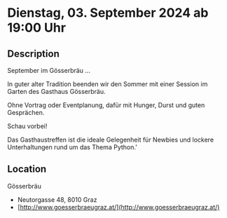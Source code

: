 # Dienstag, 03. September 2024 ab 19:00 Uhr

## Description

September im Gösserbräu ... 

In guter alter Tradition beenden wir den Sommer mit einer Session im Garten des Gasthaus Gösserbräu.

Ohne Vortrag oder Eventplanung, dafür mit Hunger, Durst und guten Gesprächen.

Schau vorbei! 

Das Gasthaustreffen ist die ideale Gelegenheit für Newbies und lockere Unterhaltungen rund um das Thema Python.'

## Location

Gösserbräu

- Neutorgasse 48, 8010 Graz
- [http://www.goesserbraeugraz.at/](http://www.goesserbraeugraz.at/)

